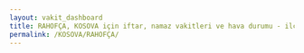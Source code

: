 ```yaml
---
layout: vakit_dashboard
title: RAHOFÇA, KOSOVA için iftar, namaz vakitleri ve hava durumu - ilçe/eyalet seç
permalink: /KOSOVA/RAHOFÇA/
---
```


<script type="text/javascript">
  var GLOBAL_COUNTRY = 'KOSOVA';
  var GLOBAL_CITY = 'RAHOFÇA';
  var GLOBAL_STATE = '';
  var lat = 72;
  var lon = 21;
</script>
